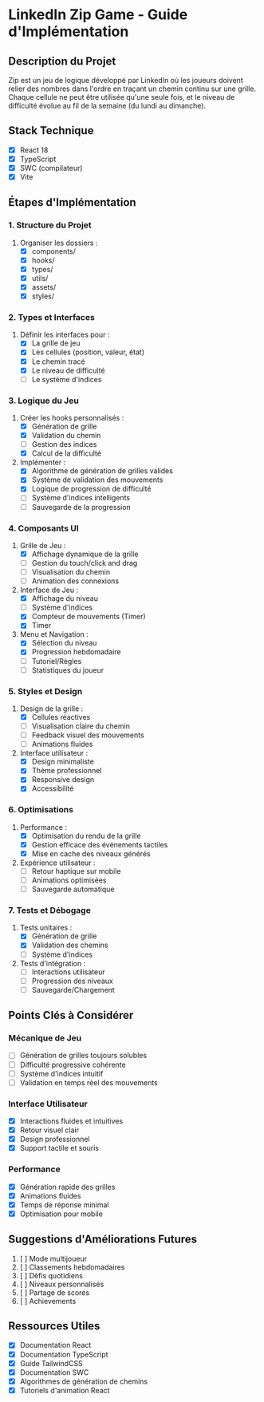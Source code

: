 # LinkedIn Zip Game - Guide d'Implémentation

## Description du Projet
Zip est un jeu de logique développé par LinkedIn où les joueurs doivent relier des nombres dans l'ordre en traçant un chemin continu sur une grille. Chaque cellule ne peut être utilisée qu'une seule fois, et le niveau de difficulté évolue au fil de la semaine (du lundi au dimanche).

## Stack Technique
- [x] React 18
- [x] TypeScript
- [x] SWC (compilateur)
- [x] Vite

## Étapes d'Implémentation

### 1. Structure du Projet
1. Organiser les dossiers :
   - [x] components/
   - [x] hooks/
   - [x] types/
   - [x] utils/
   - [x] assets/
   - [x] styles/

### 2. Types et Interfaces
1. Définir les interfaces pour :
   - [x] La grille de jeu
   - [x] Les cellules (position, valeur, état)
   - [x] Le chemin tracé
   - [x] Le niveau de difficulté
   - [ ] Le système d'indices

### 3. Logique du Jeu
1. Créer les hooks personnalisés :
   - [x] Génération de grille
   - [x] Validation du chemin
   - [ ] Gestion des indices
   - [x] Calcul de la difficulté

2. Implémenter :
   - [x] Algorithme de génération de grilles valides
   - [x] Système de validation des mouvements
   - [x] Logique de progression de difficulté
   - [ ] Système d'indices intelligents
   - [ ] Sauvegarde de la progression

### 4. Composants UI
1. Grille de Jeu :
   - [x] Affichage dynamique de la grille
   - [ ] Gestion du touch/click and drag
   - [ ] Visualisation du chemin
   - [ ] Animation des connexions

2. Interface de Jeu :
   - [x] Affichage du niveau
   - [ ] Système d'indices
   - [x] Compteur de mouvements (Timer)
   - [x] Timer

3. Menu et Navigation :
   - [x] Sélection du niveau
   - [x] Progression hebdomadaire
   - [ ] Tutoriel/Règles
   - [ ] Statistiques du joueur

### 5. Styles et Design
1. Design de la grille :
   - [x] Cellules réactives
   - [ ] Visualisation claire du chemin
   - [ ] Feedback visuel des mouvements
   - [ ] Animations fluides

2. Interface utilisateur :
   - [x] Design minimaliste
   - [x] Thème professionnel
   - [x] Responsive design
   - [x] Accessibilité

### 6. Optimisations
1. Performance :
   - [x] Optimisation du rendu de la grille
   - [x] Gestion efficace des événements tactiles
   - [x] Mise en cache des niveaux générés

2. Expérience utilisateur :
   - [ ] Retour haptique sur mobile
   - [ ] Animations optimisées
   - [ ] Sauvegarde automatique

### 7. Tests et Débogage
1. Tests unitaires :
   - [x] Génération de grille
   - [x] Validation des chemins
   - [ ] Système d'indices

2. Tests d'intégration :
   - [ ] Interactions utilisateur
   - [ ] Progression des niveaux
   - [ ] Sauvegarde/Chargement

## Points Clés à Considérer

### Mécanique de Jeu
- [ ] Génération de grilles toujours solubles
- [ ] Difficulté progressive cohérente
- [ ] Système d'indices intuitif
- [ ] Validation en temps réel des mouvements

### Interface Utilisateur
- [x] Interactions fluides et intuitives
- [x] Retour visuel clair
- [x] Design professionnel
- [x] Support tactile et souris

### Performance
- [x] Génération rapide des grilles
- [x] Animations fluides
- [x] Temps de réponse minimal
- [x] Optimisation pour mobile

## Suggestions d'Améliorations Futures
1. [ ] Mode multijoueur
2. [ ] Classements hebdomadaires
3. [ ] Défis quotidiens
4. [ ] Niveaux personnalisés
5. [ ] Partage de scores
6. [ ] Achievements

## Ressources Utiles
- [x] Documentation React
- [x] Documentation TypeScript
- [x] Guide TailwindCSS
- [x] Documentation SWC
- [x] Algorithmes de génération de chemins
- [x] Tutoriels d'animation React